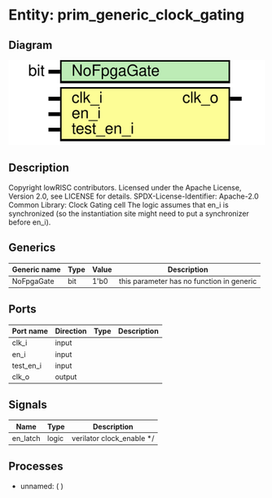 # Entity: prim_generic_clock_gating

## Diagram

![Diagram](prim_generic_clock_gating.svg "Diagram")
## Description

Copyright lowRISC contributors.
 Licensed under the Apache License, Version 2.0, see LICENSE for details.
 SPDX-License-Identifier: Apache-2.0
 Common Library: Clock Gating cell
 The logic assumes that en_i is synchronized (so the instantiation site might need to put a
 synchronizer before en_i).
 
## Generics

| Generic name | Type | Value | Description                               |
| ------------ | ---- | ----- | ----------------------------------------- |
| NoFpgaGate   | bit  | 1'b0  | this parameter has no function in generic |
## Ports

| Port name | Direction | Type | Description |
| --------- | --------- | ---- | ----------- |
| clk_i     | input     |      |             |
| en_i      | input     |      |             |
| test_en_i | input     |      |             |
| clk_o     | output    |      |             |
## Signals

| Name     | Type  | Description               |
| -------- | ----- | ------------------------- |
| en_latch | logic | verilator clock_enable */ |
## Processes
- unnamed: (  )
